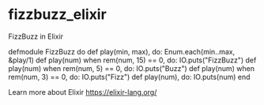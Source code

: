 # fizzbuzz_elixir
FizzBuzz in Elixir


defmodule FizzBuzz do
  def play(min, max), do: Enum.each(min..max, &play/1)
  def play(num) when rem(num, 15) == 0, do: IO.puts("FizzBuzz")
  def play(num) when rem(num, 5) == 0, do: IO.puts("Buzz")
  def play(num) when rem(num, 3) == 0, do: IO.puts("Fizz")
  def play(num), do: IO.puts(num)
end


Learn more about Elixir https://elixir-lang.org/
